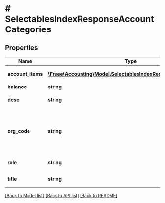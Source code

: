 # # SelectablesIndexResponseAccountCategories

## Properties

Name | Type | Description | Notes
------------ | ------------- | ------------- | -------------
**account_items** | [**\Freee\Accounting\Model\SelectablesIndexResponseAccountItems[]**](SelectablesIndexResponseAccountItems.md) | 勘定科目の一覧 |
**balance** | **string** | 収支 |
**desc** | **string** | カテゴリーの説明 | [optional]
**org_code** | **string** | 事業形態（個人事業主: personal、法人: corporate） |
**role** | **string** | カテゴリーコード |
**title** | **string** | カテゴリー名 |

[[Back to Model list]](../../README.md#models) [[Back to API list]](../../README.md#endpoints) [[Back to README]](../../README.md)
